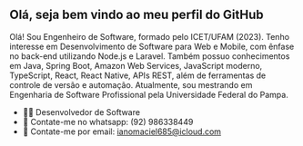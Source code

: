 ## Olá, seja bem vindo ao meu perfil do GitHub
Olá! Sou Engenheiro de Software, formado pelo ICET/UFAM (2023). Tenho interesse em Desenvolvimento de Software para Web e Mobile, com ênfase no back-end utilizando Node.js e Laravel. Também possuo conhecimentos em Java, Spring Boot, Amazon Web Services, JavaScript moderno, TypeScript, React, React Native, APIs REST, além de ferramentas de controle de versão e automação. Atualmente, sou mestrando em Engenharia de Software Profissional pela Universidade Federal do Pampa.

- 👨‍💻 Desenvolvedor de Software
- 📲 Contate-me no whatsapp: (92) 986338449
- 📧 Contate-me por email: ianomaciel685@icloud.com
<!-- 🔗 Portfólio: https://www.ianodev.com/ -->     
